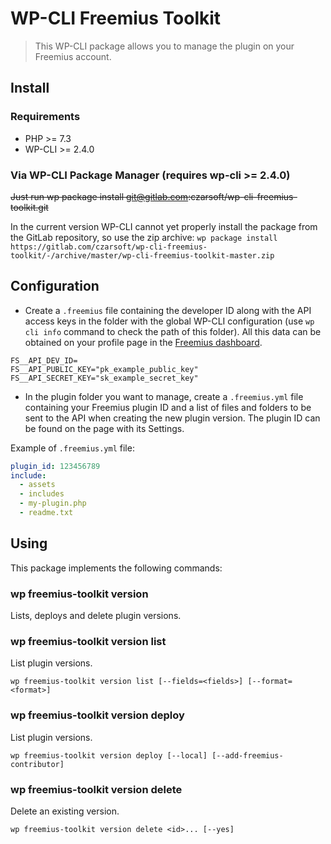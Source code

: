 # WP-CLI Freemius Toolkit

> This WP-CLI package allows you to manage the plugin on your Freemius account.

## Install

### Requirements

- PHP >= 7.3
- WP-CLI >= 2.4.0

### Via WP-CLI Package Manager (requires wp-cli >= 2.4.0)
~~Just run wp package install git@gitlab.com:czarsoft/wp-cli-freemius-toolkit.git~~

In the current version WP-CLI cannot yet properly install the package from the GitLab repository, so use the zip archive: `wp package install https://gitlab.com/czarsoft/wp-cli-freemius-toolkit/-/archive/master/wp-cli-freemius-toolkit-master.zip`

## Configuration

- Create a `.freemius` file containing the developer ID along with the API access keys in the folder with the global WP-CLI configuration (use `wp cli info` command to check the path of this folder). All this data can be obtained on your profile page in the [Freemius dashboard](https://dashboard.freemius.com/#!/profile/).

```.dotenv
FS__API_DEV_ID=
FS__API_PUBLIC_KEY="pk_example_public_key"
FS__API_SECRET_KEY="sk_example_secret_key"
```

- In the plugin folder you want to manage, create a `.freemius.yml` file containing your Freemius plugin ID and a list of files and folders to be sent to the API when creating the new plugin version. The plugin ID can be found on the page with its Settings.

Example of `.freemius.yml` file:
```yaml
plugin_id: 123456789
include:
  - assets
  - includes
  - my-plugin.php
  - readme.txt
```

## Using

This package implements the following commands:

### wp freemius-toolkit version

Lists, deploys and delete plugin versions.

### wp freemius-toolkit version list

List plugin versions.

~~~
wp freemius-toolkit version list [--fields=<fields>] [--format=<format>]
~~~

### wp freemius-toolkit version deploy

List plugin versions.

~~~
wp freemius-toolkit version deploy [--local] [--add-freemius-contributor]
~~~

### wp freemius-toolkit version delete

Delete an existing version.

~~~
wp freemius-toolkit version delete <id>... [--yes]
~~~
